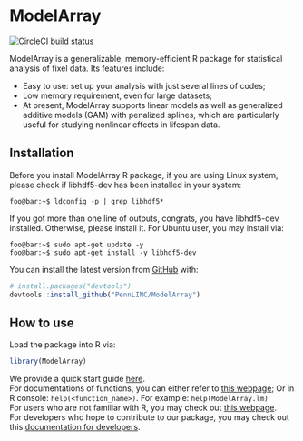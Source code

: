 
<!-- TODO README.md is generated from README.Rmd. Please edit that file -->

# ModelArray

<!-- badges: start -->

[![CircleCI build
status](https://circleci.com/gh/PennLINC/ModelArray.svg?style=svg)](https://circleci.com/gh/PennLINC/ModelArray)
<!-- badges: end -->

ModelArray is a generalizable, memory-efficient R package for
statistical analysis of fixel data. Its features include:

-   Easy to use: set up your analysis with just several lines of codes;
-   Low memory requirement, even for large datasets;
-   At present, ModelArray supports linear models as well as generalized
    additive models (GAM) with penalized splines, which are particularly
    useful for studying nonlinear effects in lifespan data.

## Installation

Before you install ModelArray R package, if you are using Linux system,
please check if libhdf5-dev has been installed in your system:

``` console
foo@bar:~$ ldconfig -p | grep libhdf5*
```

If you got more than one line of outputs, congrats, you have libhdf5-dev
installed. Otherwise, please install it. For Ubuntu user, you may
install via:

``` console
foo@bar:~$ sudo apt-get update -y
foo@bar:~$ sudo apt-get install -y libhdf5-dev
```

You can install the latest version from [GitHub](https://github.com/)
with:

``` r
# install.packages("devtools")
devtools::install_github("PennLINC/ModelArray")
```

## How to use

Load the package into R via:

``` r
library(ModelArray)
```

We provide a quick start guide
[here](https://pennlinc.github.io/ModelArray/articles/ModelArray_basics.html).  
For documentations of functions, you can either refer to [this
webpage](https://pennlinc.github.io/ModelArray/reference/index.html); Or
in R console: `help(<function_name>)`. For example:
`help(ModelArray.lm)`  
For users who are not familiar with R, you may check out [this
webpage](https://pennlinc.github.io/ModelArray/articles/basic_r_intro.html).  
For developers who hope to contribute to our package, you may check out
this [documentation for
developers](https://pennlinc.github.io/ModelArray/articles/doc_for_developer.html).
